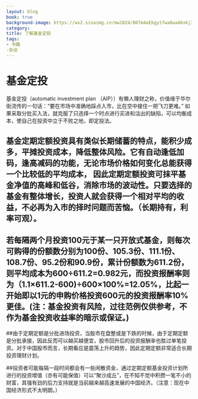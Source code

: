 ```yaml
---
layout: blog
book: true
background-image: https://wx2.sinaimg.cn/mw1024/007m4eEbgy1fwa8wa46xkj30dv090n3u.jpg
category: 
title: 了解基金定投
tags:
- 书籍
-杂谈
---
```


# 基金定投

 基金定投（automatic investment plan （AIP））有懒人理财之称，价值缘于华尔街流传的一句话：“要在市场中准确地踩点入市，比在空中接住一把飞刀更难。” 如果采取分批买入法，就克服了只选择一个时点进行买进和沽出的缺陷，可以均衡成本，使自己在投资中立于不败之地，即定投法。

## 基金定期定额投资具有类似长期储蓄的特点，能积少成多，平摊投资成本，降低整体风险。它有自动逢低加码，逢高减码的功能，无论市场价格如何变化总能获得一个比较低的平均成本， 因此定期定额投资可抹平基金净值的高峰和低谷，消除市场的波动性。只要选择的基金有整体增长，投资人就会获得一个相对平均的收益，不必再为入市的择时问题而苦恼。（长期持有，利率可观）。

## 若每隔两个月投资100元于某一只开放式基金，则每次可购得的份额数分别为100份、105.3份、111.1份、108.7份、95.2份和90.9份，累计份额数为611.2份，则平均成本为600÷611.2=0.982元，而投资报酬率则为（1.1×611.2-600)÷600×100%=12.05%，比起一开始即以1元的申购价格投资600元的投资报酬率10%更佳。(注：基金投资有风险，过往范例仅供参考，不作为基金投资收益率的暗示或保证。)

##由于定期定额是分批进场投资，当股市在盘整或是下跌的时候，由于定期定额是分批承接，因此反而可以越买越便宜，股市回升后的投资报酬率也胜过单笔投资。对于中国股市而言，长期看应是震荡上升的趋势，因此定期定额非常适合长期投资理财计划。

##投资者可能每隔一段时间都会有一些闲散资金，通过定期定额基金投资计划所进行的投资增值（亦有可能保值）可以“聚沙成丘”，在不知不觉中积攒一笔不小的财富，其强有劲的后力支持就是当前越来越高速发展的中国经济。（注意：现在中国经济形式不太明朗。）